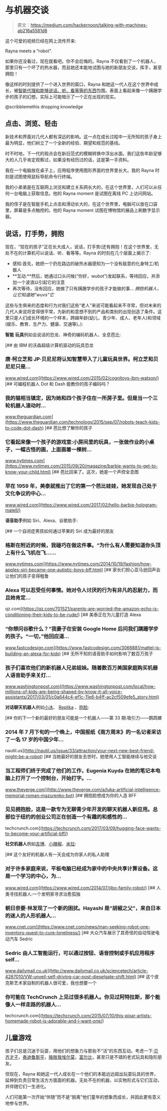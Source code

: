 # 与机器交谈

> 原文：<https://medium.com/hackernoon/talking-with-machines-ab216a5581d8>

这个可爱的视频已经在网上流传开来:

Rayna meets a “robot”.

如果你还没看过，现在就看吧。你不会后悔的。Rayna 不仅看到了一个机器人，那里只有一个坏了的热水器，而且她还本能地试图与她的新朋友交谈，挥手，甚至拥抱！

像这样的时刻提供了一个进入世界的窗口，Rayna 和她这一代人在这个世界中成长，被[智能代理和能够说话、听、看等等的东西](https://hackernoon.com/intelligent-agents-things-87b866f711ef)包围。表面上看起来像一个蹒跚学步的孩子的幻想，实际上可能暗示了一个正在出现的现实。

@scribblemethis dropping knowledge

## **点击、浏览、轻击**

新技术和界面对几代人都有深远的影响。这一点在成长过程中一无所知的孩子身上最为明显，他们树立了一个全新的经验、期望和规范的基线。

时不时地，下一代的观点会在新旧范式的模糊转换中浮出水面。我们这些年龄足够大的人几乎肯定观察过，如果没有经历过的话，这是第一手资料。

我在一个电脑放在桌子上，应用程序使用图形界面的世界里长大。我的 Rayna 时刻是试图使用鼠标导航命令行终端。

我的小弟弟是在互联网上浏览和建立关系网长大的，在这个世界里，人们可以从任何一台电脑上获取信息。他的 Rayna moment 是试图在离线 PC 上访问网站。

我的侄子是在智能手机上点击和滑动长大的，在这个世界里，电脑可以放在口袋里，屏幕是多点触控的。他的 Rayna moment 试图在博物馆的展品上刷数字显示器。

## 说话，打手势，拥抱

现在，“现在的孩子”正在长大成人，说话，打手势(还有拥抱！在这个世界里，无处不在的计算机可以说话、听、看等等。Rayna 的时刻在几个层面上揭示了:

*   感知:首先，她把一个扔在路边的破热水器感知为一个没有敌意的化身特工/机器人
*   **互动:**然后，她通过口头问候(“你好，wubot”)发起联系，等待回应，并添加一个波浪以引起它的注意
*   再次等待，没有回应，她做了只有蹒跚学步的孩子才能做的事… *拥抱机器人，让它知道她“wuvs”它*

这些与生俱来的态度和行为对我们这些“老人”来说可能看起来不寻常，但对未来的几代人来说将变得很平常，为新的和意想不到的产品和类别的出现创造了条件。这里只是人们成长环境的一个样本，跨越年龄(幼儿、青少年、成人、老年人)和领域(娱乐、教育、生产力、健康、交通等)。):

**智能** **玩具**例如会说话的恐龙、神奇的编码机器人、全息芭比:

[](https://www.wired.com/2015/02/cognitoys-ibm-watson/) [## 由 IBM 的沃森超级计算机驱动的玩具恐龙

### 唐·柯立芝和 JP·贝尼尼将认知智慧带入了儿童玩具世界。柯立芝和贝尼尼只是…

www.wired.com](https://www.wired.com/2015/02/cognitoys-ibm-watson/) [](https://www.theguardian.com/technology/2015/sep/07/robots-teach-kids-to-code-dot-dash) [## 可编程机器人 Dot 和 Dash 能教你的孩子编码吗？

### 我的猫相当镇定，因为她和四个孩子住在一所房子里。但是当一个三轮机器人滚动时…

www.theguardian.com](https://www.theguardian.com/technology/2015/sep/07/robots-teach-kids-to-code-dot-dash) [](https://www.nytimes.com/2015/09/20/magazine/barbie-wants-to-get-to-know-your-child.html) [## 芭比想了解你的孩子

### 它看起来像一个孩子的游戏室:小房间里的玩具，一张做作业的小桌子，一幅古怪的画，上面画着一棵树…

www.nytimes.com](https://www.nytimes.com/2015/09/20/magazine/barbie-wants-to-get-to-know-your-child.html) [](https://www.wired.com/2017/02/hello-barbie-hologram-matell/) [## 芭比回来了。这次，她是一个声控全息图

### 早在 1959 年，美泰就推出了它的第一个芭比娃娃，她发现自己处于文化争议的中心…

www.wired.com](https://www.wired.com/2017/02/hello-barbie-hologram-matell/) 

**语音助手**例如 Siri、Alexa、谷歌助手:

[](https://www.nytimes.com/2014/10/19/fashion/how-apples-siri-became-one-autistic-boys-bff.html) [## 一个自闭症男孩如何通过苹果的 Siri 成为最好的朋友

### 格斯在附近的时候，我碰巧在做这件事。“为什么有人需要知道你头顶上有什么飞机在飞……

www.nytimes.com](https://www.nytimes.com/2014/10/19/fashion/how-apples-siri-became-one-autistic-boys-bff.html) [](https://qz.com/701521/parents-are-worried-the-amazon-echo-is-conditioning-their-kids-to-be-rude/) [## 家长们担心亚马逊回声会让他们的孩子变得粗鲁

### Alexa 可以忍受任何事情。她对令人讨厌的行为有非凡的忍耐力，而且她肯定…

qz.com](https://qz.com/701521/parents-are-worried-the-amazon-echo-is-conditioning-their-kids-to-be-rude/) [](https://www.fastcodesign.com/3066881/mattel-is-building-an-alexa-for-kids) [## 美泰正在为儿童打造 Alexa

### “你想问谷歌什么？”我妻子在安装 Google Home 后问我们蹒跚学步的孩子。“一切，”他回应道…

www.fastcodesign.com](https://www.fastcodesign.com/3066881/mattel-is-building-an-alexa-for-kids) [](https://www.washingtonpost.com/local/how-millions-of-kids-are-being-shaped-by-know-it-all-voice-assistants/2017/03/01/c0a644c4-ef1c-11e6-b4ff-ac2cf509efe5_story.html) [## 无所不知的语音助手如何影响了数百万孩子

### 孩子们喜欢他们的新机器人兄弟姐妹。随着数百万美国家庭购买机器人语音助手来关灯…

www.washingtonpost.com](https://www.washingtonpost.com/local/how-millions-of-kids-are-being-shaped-by-know-it-all-voice-assistants/2017/03/01/c0a644c4-ef1c-11e6-b4ff-ac2cf509efe5_story.html) 

**对话聊天机器人**例如[小冰](http://www.msxiaoice.com/)、 [Replika](https://replika.ai/) 、[抱脸](http://huggingface.co/):

[](http://nautil.us/issue/33/attraction/your-next-new-best-friend-might-be-a-robot) [## 你的下一个新的最好的朋友可能是一个机器人——第 33 期:吸引力——鹦鹉螺

### 2014 年 7 月下旬的一个晚上，中国报纸《南方周末》的一名记者采访了一名 17 岁的中国少年…

nautil.us](http://nautil.us/issue/33/attraction/your-next-new-best-friend-might-be-a-robot) [](http://www.theverge.com/a/luka-artificial-intelligence-memorial-roman-mazurenko-bot) [## 当她最好的朋友去世时，她使用人工智能继续与他交谈

### 当工程师们终于完成了他们的工作，Eugenia Kuyda 在她的笔记本电脑上打开了一个控制台，开始打字。…

www.theverge.com](http://www.theverge.com/a/luka-artificial-intelligence-memorial-roman-mazurenko-bot) [](https://techcrunch.com/2017/03/09/hugging-face-wants-to-become-your-artificial-bff/) [## 拥抱脸想成为你的人造 BFF

### 见见拥抱脸，这是一款专为无聊青少年开发的聊天机器人新应用。总部位于纽约的创业公司正在创造一个有趣的和感性的…

techcrunch.com](https://techcrunch.com/2017/03/09/hugging-face-wants-to-become-your-artificial-bff/) 

**社交机器人**例如[吉博](https://www.jibo.com/)、[小辣椒](https://meetpepper.com/)、[米拉](https://makerfaire.com/maker/entry/50531/):

[](https://www.wired.com/2014/07/jibo-family-robot/) [## 这个友好的机器人有一天会成为你家人的私人助理

### 对于许多家庭来说，平板电脑已经成为家中的中央共享计算设备。这是一个学习的中心，为…

www.wired.com](https://www.wired.com/2014/07/jibo-family-robot/) [](https://www.cnet.com/news/man-seeking-robot-one-inventors-quest-to-cure-loneliness/) [## 人类寻找机器人:一个发明家寻求治愈孤独

### 朝日奈要·林发现了一个新的困扰。Hayashi 是“胡椒之父”，来自日本的迷人的人形机器人…

www.cnet.com](https://www.cnet.com/news/man-seeking-robot-one-inventors-quest-to-cure-loneliness/) [](http://www.dailymail.co.uk/sciencetech/article-4287010/VW-unveil-self-driving-car-post-dieselgate-shift.html) [## 大众汽车展示了其奇怪的自动驾驶电动汽车 Sedric

### Sedric 由人工智能运行，可以通过按钮、语音控制或手机应用程序 self…

www.dailymail.co.uk](http://www.dailymail.co.uk/sciencetech/article-4287010/VW-unveil-self-driving-car-post-dieselgate-shift.html) [](https://techcrunch.com/2015/07/10/this-pixar-artists-homemade-robot-is-adorable-and-i-want-one/) [## 这个皮克斯艺术家自制的机器人很可爱，我也想要一个

### 你可能在 TechCrunch 上见过很多机器人。你见过阿特拉斯，那个能像人一样走路的机器人…

techcrunch.com](https://techcrunch.com/2015/07/10/this-pixar-artists-homemade-robot-is-adorable-and-i-want-one/) 

## 儿童游戏

孩子们总是沉迷于玩耍，用他们的想象力与那些不“活”的东西互动。考虑一下:[贝齐才子](https://en.wikipedia.org/wiki/Betsy_Wetsy)，[泰迪鲁斯平](https://en.wikipedia.org/wiki/Teddy_Ruxpin)，[胳肢我埃尔莫](https://en.wikipedia.org/wiki/Tickle_Me_Elmo)，[富尔比](https://en.wikipedia.org/wiki/Teddy_Ruxpin)，甚至只是不错的老式玩具和隐形朋友。

但现在，Rayna 和她这一代人成长在一个他们的本能远远超出玩耍玩具的世界，延伸到负责日常生活方方面面的机器。无处不在的机器，以实物形式与它们互动，并伴随它们一生进化。

人们可能第一次开始“伴随”而不是“脱离”他们童年的想象而成长，并因此更有意义地参与世界。